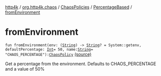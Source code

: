 [http4k](../../../index.md) / [org.http4k.chaos](../../index.md) / [ChaosPolicies](../index.md) / [PercentageBased](index.md) / [fromEnvironment](./from-environment.md)

# fromEnvironment

`fun fromEnvironment(env: (`[`String`](https://kotlinlang.org/api/latest/jvm/stdlib/kotlin/-string/index.html)`) -> `[`String`](https://kotlinlang.org/api/latest/jvm/stdlib/kotlin/-string/index.html)`? = System::getenv, defaultPercentage: `[`Int`](https://kotlinlang.org/api/latest/jvm/stdlib/kotlin/-int/index.html)` = 50, name: `[`String`](https://kotlinlang.org/api/latest/jvm/stdlib/kotlin/-string/index.html)` = "CHAOS_PERCENTAGE"): `[`ChaosPolicy`](../../-chaos-policy.md) [(source)](https://github.com/http4k/http4k/blob/master/http4k-testing-chaos/src/main/kotlin/org/http4k/chaos/ChaosPolicies.kt#L83)

Get a percentage from the environment.
Defaults to CHAOS_PERCENTAGE and a value of 50%

